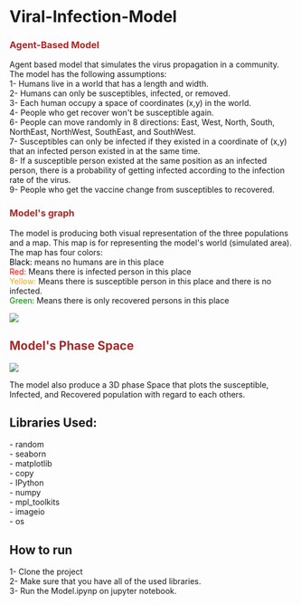 # Viral-Infection-Model
<font color = "brown"><h3>Agent-Based Model</h3></font>
<p>Agent based model that simulates the virus propagation in a community. The model has the following assumptions:<br>
    1- Humans live in a world that has a length and width. <br>
    2- Humans can only be susceptibles, infected, or removed.<br>
    3- Each human occupy a space of coordinates (x,y) in the world.<br>
    4- People who get recover won't be susceptible again.<br>
    6- People can move randomly in 8 directions: East, West, North, South, NorthEast, NorthWest, SouthEast, and SouthWest.<br>
    7- Susceptibles can only be infected if they existed in a coordinate of (x,y) that an infected person existed in at the same time.<br>
    8- If a susceptible person existed at the same position as an infected person, there is a probability of getting infected according to the infection rate of the virus.<br>
    9- People who get the vaccine change from susceptibles to recovered.<br>
</p>
<font color = "brown"><h3>Model's graph</h3></font>
<p>The model is producing both visual representation of the three populations and a map. This map is for representing the model's world (simulated area). The map has four colors:<br>
<font color = "black">Black: </font>means no humans are in this place<br>
<font color = "red">Red: </font>Means there is infected person in this place<br>
    <font color = "orange">Yellow: </font>Means there is susceptible person in this place and there is no infected. <br>
    <font color = "green">Green: </font>Means there is only recovered persons in this place <br>
</p>
<img src="https://i.ibb.co/WH65Rwm/Agentbased-modelling.gif"/>
<font color = "brown"><h2>Model's Phase Space</h2></font>
<img src="https://i.ibb.co/dJY3bBy/Phase-Space.gif"/>
<p>
The model also produce a 3D phase Space that plots the susceptible, Infected, and Recovered population with regard to each others.
</p>
<h2>Libraries Used:</h2>
<p>
- random <br> 
    - seaborn <br> 
    - matplotlib <br> 
    - copy <br> 
    - IPython <br> 
    - numpy <br> 
    - mpl_toolkits <br> 
    - imageio <br> 
    - os<br> 
</p>
<h2> How to run </h2>
<p>
    1- Clone the project <br> 
    2- Make sure that you have all of the used libraries. <br>
3- Run the Model.ipynp on jupyter notebook.</p>
